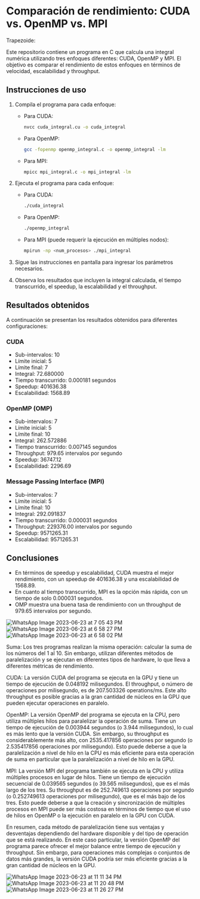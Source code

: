 # Comparación de rendimiento: CUDA vs. OpenMP vs. MPI

Trapezoide:

Este repositorio contiene un programa en C que calcula una integral numérica utilizando tres enfoques diferentes: CUDA, OpenMP y MPI. El objetivo es comparar el rendimiento de estos enfoques en términos de velocidad, escalabilidad y throughput.

## Instrucciones de uso

1. Compila el programa para cada enfoque:

   - Para CUDA:

     ```bash
     nvcc cuda_integral.cu -o cuda_integral
     ```

   - Para OpenMP:

     ```bash
     gcc -fopenmp openmp_integral.c -o openmp_integral -lm
     ```

   - Para MPI:

     ```bash
     mpicc mpi_integral.c -o mpi_integral -lm
     ```

2. Ejecuta el programa para cada enfoque:

   - Para CUDA:

     ```bash
     ./cuda_integral
     ```

   - Para OpenMP:

     ```bash
     ./openmp_integral
     ```

   - Para MPI (puede requerir la ejecución en múltiples nodos):

     ```bash
     mpirun -np <num_procesos> ./mpi_integral
     ```

3. Sigue las instrucciones en pantalla para ingresar los parámetros necesarios.

4. Observa los resultados que incluyen la integral calculada, el tiempo transcurrido, el speedup, la escalabilidad y el throughput.

## Resultados obtenidos

A continuación se presentan los resultados obtenidos para diferentes configuraciones:

### CUDA

- Sub-intervalos: 10
- Límite inicial: 5
- Límite final: 7
- Integral: 72.680000
- Tiempo transcurrido: 0.000181 segundos
- Speedup: 401636.38
- Escalabilidad: 1568.89

### OpenMP (OMP)

- Sub-intervalos: 7
- Límite inicial: 5
- Límite final: 10
- Integral: 262.572886
- Tiempo transcurrido: 0.007145 segundos
- Throughput: 979.65 intervalos por segundo
- Speedup: 36747.12
- Escalabilidad: 2296.69

### Message Passing Interface (MPI)

- Sub-intervalos: 7
- Límite inicial: 5
- Límite final: 10
- Integral: 292.091837
- Tiempo transcurrido: 0.000031 segundos
- Throughput: 229376.00 intervalos por segundo
- Speedup: 9571265.31
- Escalabilidad: 9571265.31

## Conclusiones

- En términos de speedup y escalabilidad, CUDA muestra el mejor rendimiento, con un speedup de 401636.38 y una escalabilidad de 1568.89.
- En cuanto al tiempo transcurrido, MPI es la opción más rápida, con un tiempo de solo 0.000031 segundos.
- OMP muestra una buena tasa de rendimiento con un throughput de 979.65 intervalos por segundo.





![WhatsApp Image 2023-06-23 at 7 05 43 PM](https://github.com/SC3UIS/IntroPP2182032/assets/46767951/cb358b7d-f31e-408c-9bca-e84345a6c2c2)
![WhatsApp Image 2023-06-23 at 6 58 27 PM](https://github.com/SC3UIS/IntroPP2182032/assets/46767951/5da6bfd9-4a8f-4104-af97-36ec3e1669e5)
![WhatsApp Image 2023-06-23 at 6 58 02 PM](https://github.com/SC3UIS/IntroPP2182032/assets/46767951/eb7b4b8b-eebb-4008-83f1-5d40984a0407)

Suma:
Los tres programas realizan la misma operación: calcular la suma de los números del 1 al 10. Sin embargo, utilizan diferentes métodos de paralelización y se ejecutan en diferentes tipos de hardware, lo que lleva a diferentes métricas de rendimiento.

CUDA: La versión CUDA del programa se ejecuta en la GPU y tiene un tiempo de ejecución de 0.048192 milisegundos. El throughput, o número de operaciones por milisegundo, es de 207.503326 operations/ms. Este alto throughput es posible gracias a la gran cantidad de núcleos en la GPU que pueden ejecutar operaciones en paralelo.

OpenMP: La versión OpenMP del programa se ejecuta en la CPU, pero utiliza múltiples hilos para paralelizar la operación de suma. Tiene un tiempo de ejecución de 0.003944 segundos (o 3.944 milisegundos), lo cual es más lento que la versión CUDA. Sin embargo, su throughput es considerablemente más alto, con 2535.417856 operaciones por segundo (o 2.535417856 operaciones por milisegundo). Esto puede deberse a que la paralelización a nivel de hilo en la CPU es más eficiente para esta operación de suma en particular que la paralelización a nivel de hilo en la GPU.

MPI: La versión MPI del programa también se ejecuta en la CPU y utiliza múltiples procesos en lugar de hilos. Tiene un tiempo de ejecución secuencial de 0.039565 segundos (o 39.565 milisegundos), que es el más largo de los tres. Su throughput es de 252.749613 operaciones por segundo (o 0.252749613 operaciones por milisegundo), que es el más bajo de los tres. Esto puede deberse a que la creación y sincronización de múltiples procesos en MPI puede ser más costosa en términos de tiempo que el uso de hilos en OpenMP o la ejecución en paralelo en la GPU con CUDA.

En resumen, cada método de paralelización tiene sus ventajas y desventajas dependiendo del hardware disponible y del tipo de operación que se está realizando. En este caso particular, la versión OpenMP del programa parece ofrecer el mejor balance entre tiempo de ejecución y throughput. Sin embargo, para operaciones más complejas o conjuntos de datos más grandes, la versión CUDA podría ser más eficiente gracias a la gran cantidad de núcleos en la GPU.

![WhatsApp Image 2023-06-23 at 11 11 34 PM](https://github.com/SC3UIS/IntroPP2182032/assets/46767951/a53eaad0-738d-4a6a-a88b-13dbc7c8ab65)
![WhatsApp Image 2023-06-23 at 11 20 48 PM](https://github.com/SC3UIS/IntroPP2182032/assets/46767951/ff8d3896-ab0f-4ef8-b413-5bd33c3afa13)
![WhatsApp Image 2023-06-23 at 11 26 27 PM](https://github.com/SC3UIS/IntroPP2182032/assets/46767951/c58f3139-c6c0-49f4-9f29-93abe3d84148)



